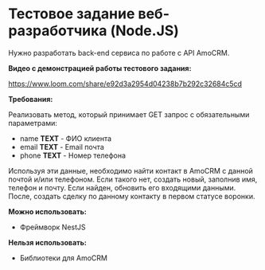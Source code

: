 
# Тестовое задание веб-разработчика (Node.JS)

Нужно разработать back-end сервиса по работе с API AmoCRM. 

**Видео с демонстрацией работы тестового задания:**

https://www.loom.com/share/e92d3a2954d04238b7b292c32684c5cd

**Требования:**

Реализовать метод, который принимает GET запрос с обязательными параметрами:

- name **TEXT** - ФИО клиента
- email **TEXT** - Email почта
- phone **TEXT** - Номер телефона

Используя эти данные, необходимо найти контакт в AmoCRM с данной почтой и/или телефоном. Если такого нет, создать новый, заполнив имя, телефон и почту. Если найден, обновить его входящими данными. После, создать сделку по данному контакту в первом статусе воронки.

**Можно использовать:**

- Фреймворк NestJS

**Нельзя использовать:**

- Библиотеки для AmoCRM

